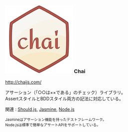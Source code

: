 ### ![Logo](img/logo-chai.png) Chai
<http://chaijs.com/>

アサーション（「○○は××である」のチェック）ライブラリ。  
AssertスタイルとBDDスタイル両方の記法に対応している。

関連 : [Should.js](http://shouldjs.github.io/), [Jasmine](http://jasmine.github.io/), [Node.js](https://nodejs.org/api/assert.html)

<small>Jasmineはアサーション機能を持ったテストフレームワーク。<br>
Node.jsは標準で簡単なアサートAPIをサポートしている。</small>
